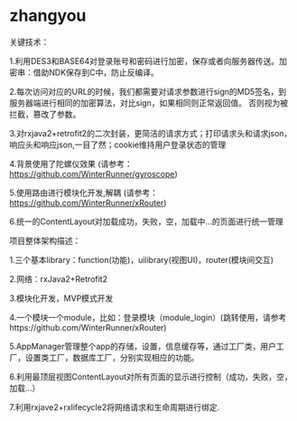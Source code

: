 # zhangyou

关键技术：

1.利用DES3和BASE64对登录账号和密码进行加密，保存或者向服务器传送。加密串：借助NDK保存到C中，防止反编译。

2.每次访问对应的URL的时候，我们都需要对请求参数进行sign的MD5签名，到服务器端进行相同的加密算法，对比sign，如果相同则正常返回值。
  否则视为被拦截，篡改了参数。

3.对rxjava2+retrofit2的二次封装，更简洁的请求方式；打印请求头和请求json，响应头和响应json,一目了然；cookie维持用户登录状态的管理

4.背景使用了陀螺仪效果 (请参考：https://github.com/WinterRunner/gyroscope)

5.使用路由进行模块化开发,解耦 (请参考：https://github.com/WinterRunner/xRouter)

6.统一的ContentLayout对加载成功，失败，空，加载中...的页面进行统一管理




项目整体架构描述：

1.三个基本library：function(功能)，uilibrary(视图UI)，router(模块间交互)

2.网络：rxJava2+Retrofit2

3.模块化开发，MVP模式开发

4.一个模块一个module，比如：登录模块（module_login）(跳转使用，请参考https://github.com/WinterRunner/xRouter)

5.AppManager管理整个app的存储，设置，信息缓存等，通过工厂类，用户工厂，设置类工厂，数据库工厂，分别实现相应的功能。

6.利用最顶层视图ContentLayout对所有页面的显示进行控制（成功，失败，空，加载...）

7.利用rxjave2+rxlifecycle2将网络请求和生命周期进行绑定.